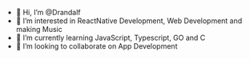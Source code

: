 - 👋 Hi, I’m @Drandalf
- 👀 I’m interested in ReactNative Development, Web Development and making Music
- 🌱 I’m currently learning JavaScript, Typescript, GO and C
- 💞️ I’m looking to collaborate on App Development

<!---
Drandalf/Drandalf is a ✨ special ✨ repository because its `README.md` (this file) appears on your GitHub profile.
You can click the Preview link to take a look at your changes.
--->
